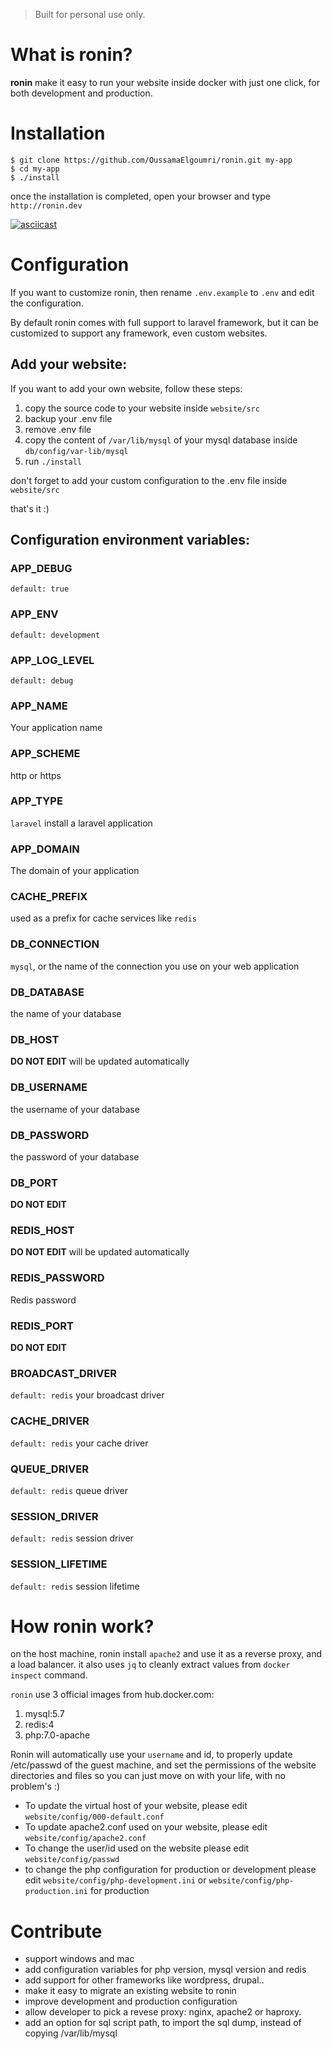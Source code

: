 > Built for personal use only.

# What is ronin?
**ronin** make it easy to run your website inside docker with just one click, for
both development and production.

# Installation
```
$ git clone https://github.com/OussamaElgoumri/ronin.git my-app
$ cd my-app
$ ./install
```

once the installation is completed, open your browser and type `http://ronin.dev`

[![asciicast](https://asciinema.org/a/142080.png)](https://asciinema.org/a/142080)

# Configuration
If you want to customize ronin, then rename `.env.example` to `.env` and
edit the configuration.

By default ronin comes with full support to laravel framework, but it can be
customized to support any framework, even custom websites.

## Add your website:
If you want to add your own website, follow these steps:

1. copy the source code to your website inside `website/src`
2. backup your .env file
3. remove .env file
3. copy the content of `/var/lib/mysql` of your mysql database inside `db/config/var-lib/mysql`
4. run `./install`

don't forget to add your custom configuration to the .env file inside `website/src`

that's it :)

## Configuration environment variables:
### APP_DEBUG
`default: true`

### APP_ENV
`default: development`

### APP_LOG_LEVEL
`default: debug`

### APP_NAME
Your application name

### APP_SCHEME
http or https

### APP_TYPE
`laravel` install a laravel application

### APP_DOMAIN
The domain of your application

### CACHE_PREFIX
used as a prefix for cache services like `redis`

### DB_CONNECTION
`mysql`, or the name of the connection you use on your web application

### DB_DATABASE
the name of your database

### DB_HOST
**DO NOT EDIT** will be updated automatically

### DB_USERNAME
the username of your database

### DB_PASSWORD
the password of your database

### DB_PORT
**DO NOT EDIT**

### REDIS_HOST
**DO NOT EDIT** will be updated automatically

### REDIS_PASSWORD
Redis password

### REDIS_PORT
**DO NOT EDIT**

### BROADCAST_DRIVER
`default: redis` your broadcast driver

### CACHE_DRIVER
`default: redis` your cache driver

### QUEUE_DRIVER
`default: redis` queue driver

### SESSION_DRIVER
`default: redis` session driver

### SESSION_LIFETIME
`default: redis` session lifetime

# How ronin work?
on the host machine, ronin install `apache2` and use it as a reverse proxy, and a
load balancer. it also uses `jq` to cleanly extract values from `docker inspect`
command.

`ronin` use 3 official images from hub.docker.com:
1. mysql:5.7
2. redis:4
3. php:7.0-apache

Ronin will automatically use your `username` and id, to properly update /etc/passwd
of the guest machine, and set the permissions of the website directories and files
so you can just move on with your life, with no problem's :)

* To update the virtual host of your website, please edit `website/config/000-default.conf`
* To update apache2.conf used on your website, please edit `website/config/apache2.conf`
* To change the user/id used on the website please edit `website/config/passwd`
* to change the php configuration for production or development please edit `website/config/php-development.ini` or `website/config/php-production.ini` for production

# Contribute
* support windows and mac
* add configuration variables for php version, mysql version and redis
* add support for other frameworks like wordpress, drupal..
* make it easy to migrate an existing website to ronin
* improve development and production configuration
* allow developer to pick a revese proxy: nginx, apache2 or haproxy.
* add an option for sql script path, to import the sql dump, instead of copying /var/lib/mysql
